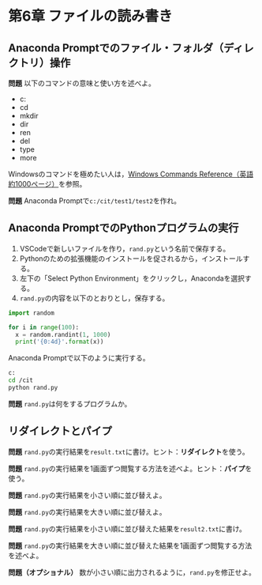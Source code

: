 # 第6章 ファイルの読み書き

## Anaconda Promptでのファイル・フォルダ（ディレクトリ）操作

**問題** 以下のコマンドの意味と使い方を述べよ。

* c:
* cd
* mkdir
* dir
* ren
* del
* type
* more

Windowsのコマンドを極めたい人は，[Windows Commands Reference（英語約1000ページ）](https://www.microsoft.com/en-us/download/details.aspx?id=56846)を参照。

**問題** Anaconda Promptで`c:/cit/test1/test2`を作れ。

## Anaconda PromptでのPythonプログラムの実行

1. VSCodeで新しいファイルを作り，`rand.py`という名前で保存する。
1. Pythonのための拡張機能のインストールを促されるから，インストールする。
1. 左下の「Select Python Environment」をクリックし，Anacondaを選択する。
1. `rand.py`の内容を以下のとおりとし，保存する。

```python
import random

for i in range(100):
  x = random.randint(1, 1000)
  print('{0:4d}'.format(x))

```
Anaconda Promptで以下のように実行する。

```bash
c:
cd /cit
python rand.py
```

**問題** `rand.py`は何をするプログラムか。

## リダイレクトとパイプ

**問題** `rand.py`の実行結果を`result.txt`に書け。ヒント：**リダイレクト**を使う。

**問題** `rand.py`の実行結果を1画面ずつ閲覧する方法を述べよ。ヒント：**パイプ**を使う。

**問題** `rand.py`の実行結果を小さい順に並び替えよ。

**問題** `rand.py`の実行結果を大きい順に並び替えよ。

**問題** `rand.py`の実行結果を小さい順に並び替えた結果を`result2.txt`に書け。

**問題** `rand.py`の実行結果を大きい順に並び替えた結果を1画面ずつ閲覧する方法を述べよ。

**問題（オプショナル）** 数が小さい順に出力されるように，`rand.py`を修正せよ。
